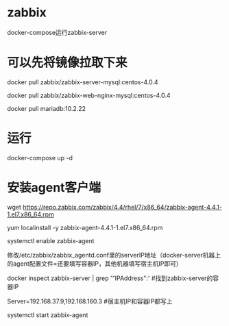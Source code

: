 # zabbix
docker-compose运行zabbix-server

# 可以先将镜像拉取下来
docker pull zabbix/zabbix-server-mysql:centos-4.0.4

docker pull zabbix/zabbix-web-nginx-mysql:centos-4.0.4

docker pull mariadb:10.2.22
# 运行
docker-compose up -d
 
# 安装agent客户端
wget https://repo.zabbix.com/zabbix/4.4/rhel/7/x86_64/zabbix-agent-4.4.1-1.el7.x86_64.rpm

yum localinstall -y zabbix-agent-4.4.1-1.el7.x86_64.rpm

systemctl enable zabbix-agent

修改/etc/zabbix/zabbix_agentd.conf里的serverIP地址（docker-server机器上的agent配置文件=还要填写容器IP，其他机器填写宿主机IP即可）

docker inspect zabbix-server | grep '"IPAddress":'  #找到zabbix-server的容器IP

Server=192.168.37.9,192.168.160.3  #宿主机IP和容器IP都写上
 
systemctl start zabbix-agent
